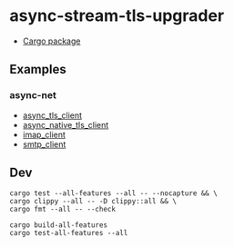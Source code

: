 # async-stream-tls-upgrader

* [Cargo package](https://crates.io/crates/async-stream-tls-upgrader)

## Examples

### async-net 

* [async_tls_client](demos/async-net/src/async_tls_client.rs)
* [async_native_tls_client](demos/async-net/src/async_native_tls_client.rs)
* [imap_client](demos/async-net/src/imap_client.rs)
* [smtp_client](demos/async-net/src/smtp_client.rs)

## Dev

```
cargo test --all-features --all -- --nocapture && \
cargo clippy --all -- -D clippy::all && \
cargo fmt --all -- --check
```

```
cargo build-all-features
cargo test-all-features --all
```
